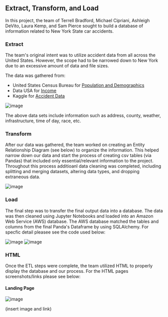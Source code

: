 ## Extract, Transform, and Load

In this project, the team of Terrell Bradford, Michael Cipriani, Ashleigh DeVito, Laura Kemp, and Sam Pierce sought to build a database of information related to New York State car accidents.

### Extract
The team's original intent was to utilize accident data from all across the United States. However, the scope had to be narrowed down to New York due to an excessive amount of data and file sizes.

The data was gathered from:

* United States Census Bureau for [Population and Demographics](https://www.census.gov/data/developers/data-sets/popest-popproj/popest.html)
* Data USA for [Income](https://datausa.io/profile/geo/new-york#economy)
* Kaggle for [Accident Data](US_Accidents_raw.csv)

![image](https://user-images.githubusercontent.com/83014623/128734529-7ada624b-b87c-46f6-b5ae-a2f5d23d2ebf.png)

The above data sets include information such as address, county, weather, infrastructure, time of day, race, etc.

### Transform
After our data was gathered, the team worked on creating an Entity Relationship Diagram (see below) to organize the information. This helped narrow down our data and start the process of creating csv tables (via Pandas) that included only essential/relevant information to the project. Throughout this process additioanl data cleaning was completed, including splitting and merging datasets, altering data types, and dropping extraneous data.

![image](https://user-images.githubusercontent.com/83014623/128728477-bdcea802-1d34-4aef-82f0-a87c86996b68.png)


### Load
The final step was to transfer the final output data into a database. The data was then cleaned using Jupyter Notebooks and loaded into an Amazon Web Service (AWS) database. The AWS database matched the tables and columns from the final Panda's Dataframe by using SQLAlchemy. For specfic detail pleasee see the code used below:

![image](https://user-images.githubusercontent.com/83014623/128735511-69fd6314-1a2f-4991-a6d2-435d6796dd61.png)
![image](https://user-images.githubusercontent.com/83014623/128735638-10fde660-0ac2-4127-af45-58e6fd6527be.png)

### HTML
Once the ETL steps were complete, the team utilized HTML to properly display the database and our process. For the HTML pages screenshots/links please see below:

#### Landing Page
[](file:///D:/CODE/etl_project/Report/pages/index.html) 
![image](https://user-images.githubusercontent.com/83014623/128736457-7e852072-52dd-4016-bd9e-bdd64fe309e5.png)

(insert image and link)

#### 
